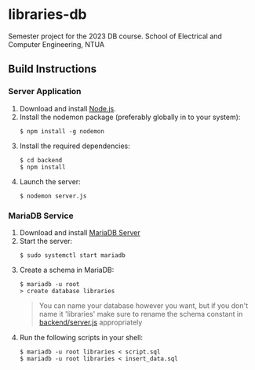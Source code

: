 # libraries-db
Semester project for the 2023 DB course.
School of Electrical and Computer Engineering, NTUA

## Build Instructions
### Server Application
1. Download and install [Node.js](https://nodejs.org/).
2. Install the nodemon package (preferably globally in to your system):
	```shell
	$ npm install -g nodemon
	```
3. Install the required dependencies:
	```shell
    $ cd backend
	$ npm install
	```
4. Launch the server:
	```shell
	$ nodemon server.js
	```

### MariaDB Service
1. Download and install [MariaDB Server](https://mariadb.org/download/?t=mariadb&p=mariadb&r=11.1.0)
2. Start the server:
	```shell
	$ sudo systemctl start mariadb
	```
3. Create a schema in MariaDB:
	```shell
	$ mariadb -u root
    > create database libraries
	```
    > You can name your database however you want, but if you don't name it 'libraries' make sure to rename the schema constant in [backend/server.js](backend/server.js) appropriately
4. Run the following scripts in your shell:
	```shell
	$ mariadb -u root libraries < script.sql
   $ mariadb -u root libraries < insert_data.sql
	```
